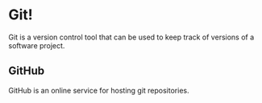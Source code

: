 # Git!

Git is a version control tool that can be used to keep track of versions of a software project.

## GitHub

GitHub is an online service for hosting git repositories.